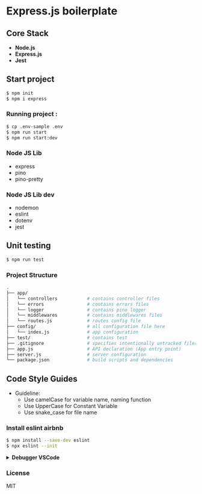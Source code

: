 # Express.js boilerplate

## Core Stack

- **Node.js**
- **Express.js**
- **Jest**

## Start project

```sh
$ npm init
$ npm i express
```

### Running project :
``` bash
$ cp .env-sample .env
$ npm run start
$ npm run start:dev
```

### Node JS Lib
* express
* pino
* pino-pretty

### Node JS Lib dev
* nodemon
* eslint
* dotenv
* jest

## Unit testing

``` bash
$ npm run test
```

### Project Structure
```sh
.
├── app/
│   └── controllers           # contains controller files
│   └── errors                # contains errors files
│   └── logger                # contains pino logger
│   └── middlewares           # contains middlewares files
│   └── routes.js             # routes config file
├── config/                   # all configuration file here
│   └── index.js              # app configuration
├── test/                     # contains test
├── .gitignore                # specifies intentionally untracked files to ignore
├── app.js                    # API declaration (App entry point)
├── server.js                 # server configuration
└── package.json              # build scripts and dependencies
```
## Code Style Guides
* Guideline:
  * Use camelCase for variable name, naming function
  * Use UpperCase for Constant Variable
  * Use snake_case for file name

### Install eslint airbnb

```sh
$ npm install --save-dev eslint
$ npx eslint --init
```

<details>
<summary><strong>Debugger VSCode</strong></summary>

```json
{
  "version": "0.2.0",
  "configurations": [
    {
      "name": "Attach",
      "port": 9229,
      "request": "attach",
      "skipFiles": [
        "<node_internals>/**"
      ],
      "type": "pwa-node"
    },
    {
      "type": "node",
      "request": "launch",
      "name": "Jest All",
      "program": "${workspaceFolder}/node_modules/.bin/jest",
      "args": [
        "${workspaceRoot}/test/app",
        "--runInBand"
      ],
      "env": {
        "NODE_ENV": "testing"
      },
      "console": "integratedTerminal",
      "internalConsoleOptions": "neverOpen",
      "disableOptimisticBPs": true,
      "windows": {
        "program": "${workspaceFolder}/node_modules/jest/bin/jest"
      }
    },
    {
      "type": "node",
      "request": "launch",
      "name": "Jest Current File",
      "program": "${workspaceFolder}/node_modules/.bin/jest",
      "args": [
        "${relativeFile}",
        "--config"
      ],
      "env": {
        "NODE_ENV": "testing"
      },
      "console": "integratedTerminal",
      "internalConsoleOptions": "neverOpen",
      "disableOptimisticBPs": true,
      "windows": {
        "program": "${workspaceFolder}/node_modules/jest/bin/jest"
      }
    }
  ]
}
```
</details>

### License

MIT
